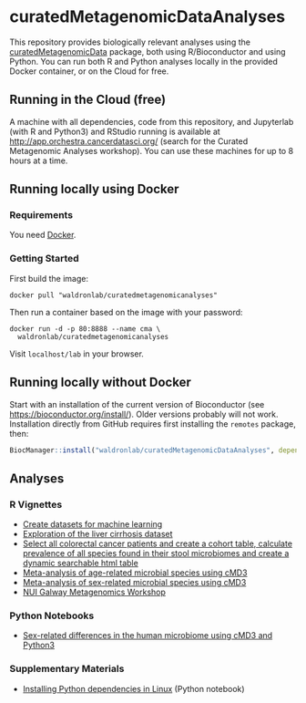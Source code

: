 # curatedMetagenomicDataAnalyses

This repository provides biologically relevant analyses using the [curatedMetagenomicData](https://bioconductor.org/packages/curatedMetagenomicData/) package, both using R/Bioconductor and using Python. You can run both R and Python analyses locally in the provided Docker container, or on the Cloud for free.

## Running in the Cloud (free)

A machine with all dependencies, code from this repository, and Jupyterlab (with R and Python3) and RStudio running is available at http://app.orchestra.cancerdatasci.org/ (search for the Curated Metagenomic Analyses workshop). You can use these machines for up to 8 hours at a time.

## Running locally using Docker

### Requirements

You need [Docker](https://docs.docker.com/get-docker/).

### Getting Started

First build the image:

    docker pull "waldronlab/curatedmetagenomicanalyses"

Then run a container based on the image with your password:

    docker run -d -p 80:8888 --name cma \
      waldronlab/curatedmetagenomicanalyses

Visit `localhost/lab` in your browser.

## Running locally without Docker

Start with an installation of the current version of Bioconductor (see https://bioconductor.org/install/). Older versions probably will not work. 
Installation directly from GitHub requires first installing the `remotes` package, then:
```r
BiocManager::install("waldronlab/curatedMetagenomicDataAnalyses", dependencies = TRUE)
```

## Analyses

### R Vignettes

* [Create datasets for machine learning](https://waldronlab.io/curatedMetagenomicDataAnalyses/articles/MLdatasets.html)
* [Exploration of the liver cirrhosis dataset](https://waldronlab.io/curatedMetagenomicDataAnalyses/articles/explorecirrhosis.html)
* [Select all colorectal cancer patients and create a cohort table, calculate prevalence of all species found in their stool microbiomes and create a dynamic searchable html table](https://waldronlab.io/curatedMetagenomicDataAnalyses/articles/identify_CRC_species.html)
* [Meta-analysis of age-related microbial species using cMD3](https://waldronlab.io/curatedMetagenomicDataAnalyses/articles/Age_metaanalysis_vignette.html)
* [Meta-analysis of sex-related microbial species using cMD3](https://waldronlab.io/curatedMetagenomicDataAnalyses/articles/Sex_metaanalysis_vignette.html)
* [NUI Galway Metagenomics Workshop](https://waldronlab.io/curatedMetagenomicDataAnalyses/articles/NUI-Galway-Metagenomics-Workshop.html)

### Python Notebooks

* [Sex-related differences in the human microbiome using cMD3 and Python3](https://github.com/waldronlab/curatedMetagenomicDataAnalyses/blob/main/vignettes/sexContrastMicrobiomeAnalysis.ipynb)

### Supplementary Materials 

* [Installing Python dependencies in Linux](https://github.com/waldronlab/curatedMetagenomicDataAnalyses/blob/main/vignettes/installation.ipynb) (Python notebook)
